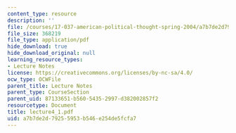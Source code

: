 ```yaml
---
content_type: resource
description: ''
file: /courses/17-037-american-political-thought-spring-2004/a7b7de2d79255953b546e254de5fcfa7_lecture4_1.pdf
file_size: 368219
file_type: application/pdf
hide_download: true
hide_download_original: null
learning_resource_types:
- Lecture Notes
license: https://creativecommons.org/licenses/by-nc-sa/4.0/
ocw_type: OCWFile
parent_title: Lecture Notes
parent_type: CourseSection
parent_uid: 87133651-b560-5435-2997-d382002857f2
resourcetype: Document
title: lecture4_1.pdf
uid: a7b7de2d-7925-5953-b546-e254de5fcfa7
---
```

